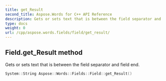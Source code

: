```yaml
---
title: get_Result
second_title: Aspose.Words for C++ API Reference
description: Gets or sets text that is between the field separator and field end. 
type: docs
weight: 0
url: /cpp/aspose.words.fields/field/get_result/
---
```

## Field.get_Result method


Gets or sets text that is between the field separator and field end.

```cpp
System::String Aspose::Words::Fields::Field::get_Result()
```

